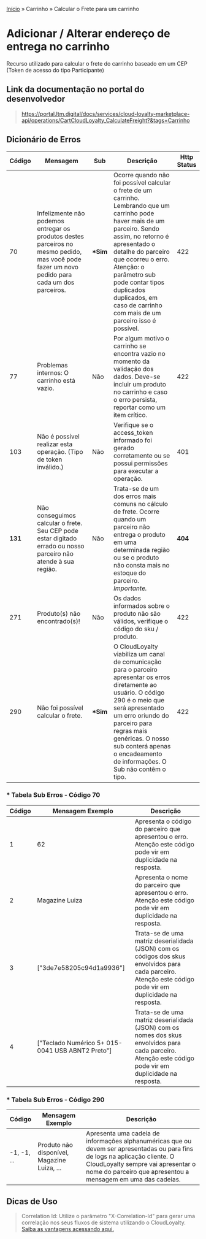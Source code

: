 [Início](/readme.md) &raquo; Carrinho &raquo; Calcular o Frete para um carrinho

# Adicionar / Alterar endereço de entrega no carrinho

Recurso utilizado para calcular o frete do carrinho baseado em um CEP (Token de acesso do tipo Participante)

## Link da documentação no portal do desenvolvedor

> https://portal.ltm.digital/docs/services/cloud-loyalty-marketplace-api/operations/CartCloudLoyalty_CalculateFreight?&tags=Carrinho

## Dicionário de Erros

| Código | Mensagem | Sub | Descrição | Http Status |
|-|-|-|-|-|
| 70 | Infelizmente não podemos entregar os produtos destes parceiros no mesmo pedido, mas você pode fazer um novo pedido para cada um dos parceiros. |  **\*Sim** | Ocorre quando não foi possível calcular o frete de um carrinho. Lembrando que um carrinho pode haver mais de um parceiro. Sendo assim, no retorno é apresentado o detalhe do parceiro que ocorreu o erro. Atenção: o parâmetro sub pode contar tipos duplicados duplicados, em caso de carrinho com mais de um parceiro isso é possível. | 422 |
| 77 | Problemas internos: O carrinho está vazio. | Não | Por algum motivo o carrinho se encontra vazio no momento da validação dos dados. Deve-se incluir um produto no carrinho e caso o erro persista, reportar como um item crítico. | 422 |
| 103 | Não é possível realizar esta operação. (Tipo de token inválido.) | Não | Verifique se o access_token informado foi gerado corretamente ou se possui permissões para executar a operação. | 401 |
| **131** | Não conseguimos calcular o frete. Seu CEP pode estar digitado errado ou nosso parceiro não atende à sua região. | Não | Trata-se de um dos erros mais comuns no cálculo de frete. Ocorre quando um parceiro não entrega o produto em uma determinada região ou se o produto não consta mais no estoque do parceiro. *Importante.* | **404** |
| 271 | Produto(s) não encontrado(s)! | Não | Os dados informados sobre o produto não são válidos, verifique o código do sku / produto. | 422 |
| 290 | Não foi possível calcular o frete. | **\*Sim** | O CloudLoyalty viabiliza um canal de comunicação para o parceiro apresentar os erros diretamente ao usuário. O código 290 é o meio que será apresentado um erro oriundo do parceiro para regras mais genéricas. O nosso sub conterá apenas o encadeamento de informações. O Sub não contêm o tipo. | 422 |

### * Tabela Sub Erros - Código 70

| Código | Mensagem Exemplo | Descrição |
|-|-|-|
| 1 | 62 | Apresenta o código do parceiro que apresentou o erro. Atenção este código pode vir em duplicidade na resposta. |
| 2 | Magazine Luiza | Apresenta o nome do parceiro que apresentou o erro. Atenção este código pode vir em duplicidade na resposta. |
| 3 | [\"3de7e58205c94d1a9936\"] | Trata-se de uma matriz deserialidada (JSON) com os códigos dos skus envolvidos para cada parceiro. Atenção este código pode vir em duplicidade na resposta.|
| 4 | [\"Teclado Numérico 5+ 015-0041 USB ABNT2 Preto\"] | Trata-se de uma matriz deserialidada (JSON) com os nomes dos skus envolvidos para cada parceiro. Atenção este código pode vir em duplicidade na resposta. |

### * Tabela Sub Erros - Código 290

| Código | Mensagem Exemplo | Descrição |
|-|-|-|
| -1, -1, ... | Produto não disponível, Magazine Luiza, ... | Apresenta uma cadeia de informações alphanuméricas que ou devem ser apresentadas ou para fins de logs na aplicação cliente. O CloudLoyalty sempre vai apresentar o nome do parceiro que apresentou a mensagem em uma das cadeias. |

## Dicas de Uso

> Correlation Id: Utilize o parâmetro "X-Correlation-Id" para gerar uma correlação nos seus fluxos de sistema utilizando o CloudLoyalty.
[Saiba as vantagens acessando aqui.](/tips/readme.md)